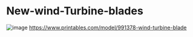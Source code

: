 # New-wind-Turbine-blades
![image](https://github.com/user-attachments/assets/020c727d-50c7-40ce-bf04-f90b0fd729f8)
https://www.printables.com/model/991378-wind-turbine-blade
